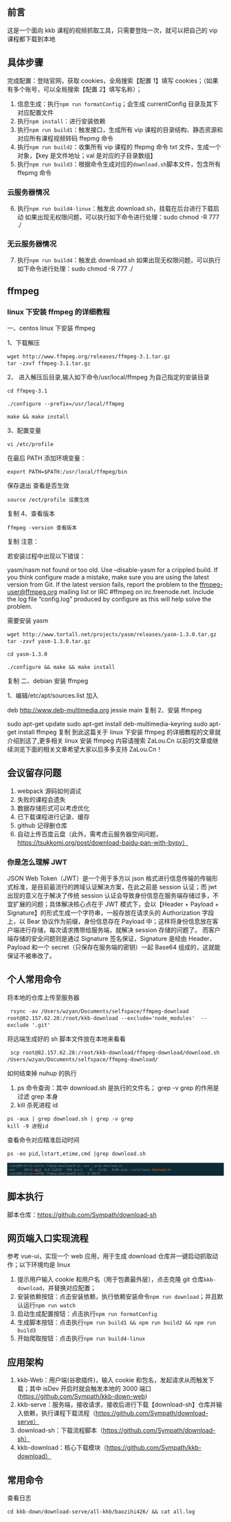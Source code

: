## 前言

这是一个面向 kkb 课程的视频抓取工具，只需要登陆一次，就可以把自己的 vip 课程都下载到本地

## 具体步骤

完成配置：登陆官网，获取 cookies，全局搜索【配置 1】填写 cookies；（如果有多个账号，可以全局搜索【配置 2】填写名称）；

1. 信息生成：执行`npm run formatConfig`；会生成 currentConfig 目录及其下对应配置文件
2. 执行`npm install`：进行安装依赖
3. 执行`npm run build1`：触发接口，生成所有 vip 课程的目录结构、静态资源和对应所有课程视频转码 ffepmg 命令
4. 执行`npm run build2`：收集所有 vip 课程的 ffepmg 命令 txt 文件，生成一个对象，【key 是文件地址；val 是对应的子目录数组】
5. 执行`npm run build3`：根据命令生成对应的`download.sh`脚本文件，包含所有 ffepmg 命令

### 云服务器情况

6. 执行`npm run build4-linux`：触发此 download.sh，挂载在后台进行下载启动
   如果出现无权限问题，可以执行如下命令进行处理：sudo chmod -R 777 ./

### 无云服务器情况

7. 执行`npm run build4`：触发此 download.sh
   如果出现无权限问题，可以执行如下命令进行处理：sudo chmod -R 777 ./

## ffmpeg

### linux 下安装 ffmpeg 的详细教程

一、centos linux 下安装 ffmpeg

1、下载解压

```
wget http://www.ffmpeg.org/releases/ffmpeg-3.1.tar.gz
tar -zxvf ffmpeg-3.1.tar.gz
```

2、 进入解压后目录,输入如下命令/usr/local/ffmpeg 为自己指定的安装目录

```
cd ffmpeg-3.1
```

```
./configure --prefix=/usr/local/ffmpeg
```

```
make && make install
```

3、配置变量

```
vi /etc/profile
```

在最后 PATH 添加环境变量：

```
export PATH=$PATH:/usr/local/ffmpeg/bin
```

保存退出
查看是否生效

```
source /ect/profile 设置生效
```

复制
4、查看版本

```
ffmpeg -version 查看版本
```

复制
注意：

若安装过程中出现以下错误：

yasm/nasm not found or too old. Use –disable-yasm for a crippled build.
If you think configure made a mistake, make sure you are using the latest
version from Git. If the latest version fails, report the problem to the
ffmpeg-user@ffmpeg.org mailing list or IRC #ffmpeg on irc.freenode.net.
Include the log file “config.log” produced by configure as this will help
solve the problem.

需要安装 yasm

```
wget http://www.tortall.net/projects/yasm/releases/yasm-1.3.0.tar.gz
tar -zxvf yasm-1.3.0.tar.gz
```

```
cd yasm-1.3.0
```

```
./configure && make && make install
```

复制
二、debian 安装 ffmpeg

1、编辑/etc/apt/sources.list 加入

deb http://www.deb-multimedia.org jessie main
复制
2、安装 ffmpeg

sudo apt-get update
sudo apt-get install deb-multimedia-keyring
sudo apt-get install ffmpeg
复制
到此这篇关于 linux 下安装 ffmpeg 的详细教程的文章就介绍到这了,更多相关 linux 安装 ffmpeg 内容请搜索 ZaLou.Cn 以前的文章或继续浏览下面的相关文章希望大家以后多多支持 ZaLou.Cn！

## 会议留存问题

1. webpack 源码如何调试
2. 失败的课程会遗失
3. 数据存储形式可以考虑优化
4. 已下载课程进行记录、缓存
5. github 记得删仓库
6. 自动上传百度云盘（此外，需考虑云服务器空间问题，https://tsukkomi.org/post/download-baidu-pan-with-bypy）

### 你是怎么理解 JWT

JSON Web Token（JWT）是一个用于多方以 json 格式进行信息传输的传输形式标准，是目前最流行的跨域认证解决方案，在此之前是 session 认证；而 jwt 出现的意义在于解决了传统 session 认证会导致身份信息在服务端存储过多，不宜扩展的问题；具体解决核心点在于 JWT 模式下，会以【Header + Payload + Signature】的形式生成一个字符串，一般存放在请求头的 Authorization 字段上，以 Bear 协议作为前缀，身份信息存在 Payload 中；这样将身份信息放在客户端进行存储，每次请求携带给服务端，就解决 session 存储的问题了。
而客户端存储的安全问题则是通过 Signature 签名保证，Signature 是经由 Header、Payload 和一个 secret（只保存在服务端的密钥）一起 Base64 组成的，这就能保证不被串改了。

## 个人常用命令

将本地的仓库上传至服务器

```
 rsync -av /Users/wzyan/Documents/selfspace/ffmpeg-download  root@82.157.62.28:/root/kkb-download --exclude='node_modules'  --exclude '.git'
```

将远端生成好的 sh 脚本文件放在本地来看看

```
 scp root@82.157.62.28:/root/kkb-download/ffmpeg-download/download.sh  /Users/wzyan/Documents/selfspace/ffmpeg-download/
```

如何结束掉 nuhup 的执行

1. ps 命令查询：其中 download.sh 是执行的文件名； grep -v grep 的作用是过滤 grep 本身
2. kill 杀死进程 id

```
ps -aux | grep download.sh | grep -v grep
kill -9 进程id
```

查看命令对应精准启动时间

```
ps -eo pid,lstart,etime,cmd |grep download.sh
```

![20220810220632](https://raw.githubusercontent.com/Sympath/imgs/main/20220810220632.png)

## 脚本执行

脚本仓库：https://github.com/Sympath/download-sh

## 网页端入口实现流程

参考 vue-ui，实现一个 web 应用，用于生成 download 仓库并一键启动抓取动作；以下环境均是 linux

1. 提示用户输入 cookie 和用户名（用于包裹最外层），点击克隆 git 仓库`kkb-download`，并替换对应配置；
2. 安装依赖按钮：点击安装依赖，执行依赖安装命令`npm run download`；并且默认运行`npm run watch`
3. 启动生成配置按钮：点击执行`npm run formatConfig`
4. 生成脚本按钮：点击执行`npm run build1 && npm run build2 && npm run build3`
5. 开始爬取按钮：点击执行`npm run build4-linux`

## 应用架构

1. kkb-Web：用户端(谷歌插件)，输入 cookie 和包名，发起请求从而触发下载；其中 isDev 开启时就会触发本地的 3000 端口(https://github.com/Sympath/kkb-down-web)
2. kkb-serve：服务端，接收请求，接收后进行下载【download-sh】仓库并输入依赖，执行课程下载流程（https://github.com/Sympath/download-serve）
3. download-sh：下载流程脚本（https://github.com/Sympath/download-sh）
4. kkb-download：核心下载模块（https://github.com/Sympath/kkb-download）

## 常用命令
查看日志
```
cd kkb-down/download-serve/all-kkb/baozihi426/ && cat all.log
```
